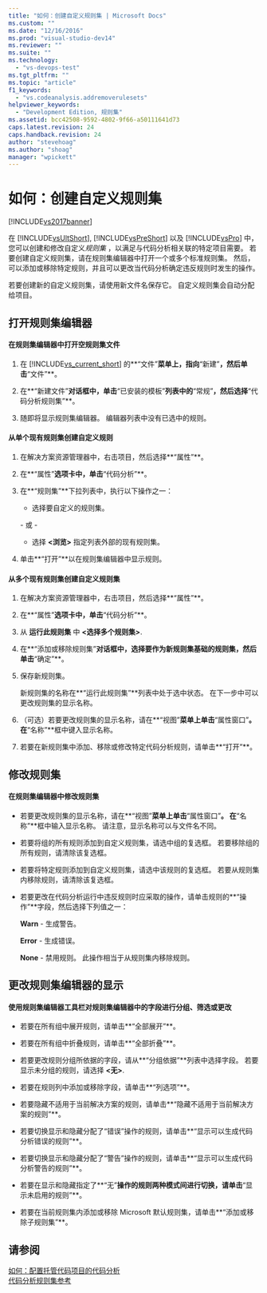 ```yaml
---
title: "如何：创建自定义规则集 | Microsoft Docs"
ms.custom: ""
ms.date: "12/16/2016"
ms.prod: "visual-studio-dev14"
ms.reviewer: ""
ms.suite: ""
ms.technology: 
  - "vs-devops-test"
ms.tgt_pltfrm: ""
ms.topic: "article"
f1_keywords: 
  - "vs.codeanalysis.addremoverulesets"
helpviewer_keywords: 
  - "Development Edition, 规则集"
ms.assetid: bcc42508-9592-4802-9f66-a50111641d73
caps.latest.revision: 24
caps.handback.revision: 24
author: "stevehoag"
ms.author: "shoag"
manager: "wpickett"
---
```

# 如何：创建自定义规则集
[!INCLUDE[vs2017banner](../code-quality/includes/vs2017banner.md)]

在 [!INCLUDE[vsUltShort](../code-quality/includes/vsultshort_md.md)], [!INCLUDE[vsPreShort](../code-quality/includes/vspreshort_md.md)] 以及 [!INCLUDE[vsPro](../code-quality/includes/vspro_md.md)] 中，您可以创建和修改自定义*规则集* ，以满足与代码分析相关联的特定项目需要。  若要创建自定义规则集，请在规则集编辑器中打开一个或多个标准规则集。  然后，可以添加或移除特定规则，并且可以更改当代码分析确定违反规则时发生的操作。  
  
 若要创建新的自定义规则集，请使用新文件名保存它。  自定义规则集会自动分配给项目。  
  
## 打开规则集编辑器  
  
#### 在规则集编辑器中打开空规则集文件  
  
1.  在 [!INCLUDE[vs_current_short](../code-quality/includes/vs_current_short_md.md)] 的**“文件”**菜单上，指向**“新建”**，然后单击**“文件”**。  
  
2.  在**“新建文件”**对话框中，单击**“已安装的模板”**列表中的**“常规”**，然后选择**“代码分析规则集”**。  
  
3.  随即将显示规则集编辑器。  编辑器列表中没有已选中的规则。  
  
#### 从单个现有规则集创建自定义规则  
  
1.  在解决方案资源管理器中，右击项目，然后选择**“属性”**。  
  
2.  在**“属性”**选项卡中，单击**“代码分析”**。  
  
3.  在**“规则集”**下拉列表中，执行以下操作之一：  
  
    -   选择要自定义的规则集。  
  
     \- 或 \-  
  
    -   选择 **\<浏览\>** 指定列表外部的现有规则集。  
  
4.  单击**“打开”**以在规则集编辑器中显示规则。  
  
#### 从多个现有规则集创建自定义规则集  
  
1.  在解决方案资源管理器中，右击项目，然后选择**“属性”**。  
  
2.  在**“属性”**选项卡中，单击**“代码分析”**。  
  
3.  从 **运行此规则集** 中 **\<选择多个规则集\>**.  
  
4.  在**“添加或移除规则集”**对话框中，选择要作为新规则集基础的规则集，然后单击**“确定”**。  
  
5.  保存新规则集。  
  
     新规则集的名称在**“运行此规则集”**列表中处于选中状态。  在下一步中可以更改规则集的显示名称。  
  
6.  （可选）若要更改规则集的显示名称，请在**“视图”**菜单上单击**“属性窗口”**。  在**“名称”**框中键入显示名称。  
  
7.  若要在新规则集中添加、移除或修改特定代码分析规则，请单击**“打开”**。  
  
## 修改规则集  
  
#### 在规则集编辑器中修改规则集  
  
-   若要更改规则集的显示名称，请在**“视图”**菜单上单击**“属性窗口”**。  在**“名称”**框中输入显示名称。  请注意，显示名称可以与文件名不同。  
  
-   若要将组的所有规则添加到自定义规则集，请选中组的复选框。  若要移除组的所有规则，请清除该复选框。  
  
-   若要将特定规则添加到自定义规则集，请选中该规则的复选框。  若要从规则集内移除规则，请清除该复选框。  
  
-   若要更改在代码分析运行中违反规则时应采取的操作，请单击规则的**“操作”**字段，然后选择下列值之一：  
  
     **Warn** \- 生成警告。  
  
     **Error** \- 生成错误。  
  
     **None** \- 禁用规则。  此操作相当于从规则集内移除规则。  
  
## 更改规则集编辑器的显示  
  
#### 使用规则集编辑器工具栏对规则集编辑器中的字段进行分组、筛选或更改  
  
-   若要在所有组中展开规则，请单击**“全部展开”**。  
  
-   若要在所有组中折叠规则，请单击**“全部折叠”**。  
  
-   若要更改规则分组所依据的字段，请从**“分组依据”**列表中选择字段。  若要显示未分组的规则，请选择 **\<无\>**.  
  
-   若要在规则列中添加或移除字段，请单击**“列选项”**。  
  
-   若要隐藏不适用于当前解决方案的规则，请单击**“隐藏不适用于当前解决方案的规则”**。  
  
-   若要切换显示和隐藏分配了“错误”操作的规则，请单击**“显示可以生成代码分析错误的规则”**。  
  
-   若要切换显示和隐藏分配了“警告”操作的规则，请单击**“显示可以生成代码分析警告的规则”**。  
  
-   若要在显示和隐藏指定了**“无”**操作的规则两种模式间进行切换，请单击**“显示未启用的规则”**。  
  
-   若要在当前规则集内添加或移除 Microsoft 默认规则集，请单击**“添加或移除子规则集”**。  
  
## 请参阅  
 [如何：配置托管代码项目的代码分析](../code-quality/how-to-configure-code-analysis-for-a-managed-code-project.md)   
 [代码分析规则集参考](../code-quality/code-analysis-rule-set-reference.md)